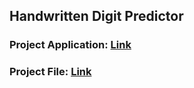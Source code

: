 ## Handwritten Digit Predictor
### Project Application: [Link](https://my-application-66acc8aa8dd50d668c4d873e.1lb0ii0s9xar.eu-gb.codeengine.appdomain.cloud)
### Project File: [Link](https://nbviewer.org/github/PravinKumarPathak/Deep-Learning-Project/blob/main/Convolutional-Neural-Networks-with-Keras.ipynb)
